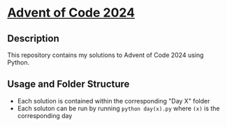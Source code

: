 # [Advent of Code 2024](https://adventofcode.com/2024)

## Description
This repository contains my solutions to Advent of Code 2024 using Python.

## Usage and Folder Structure
- Each solution is contained within the corresponding "Day X" folder
- Each soluton can be run by running `python day(x).py` where `(x)` is the corresponding day